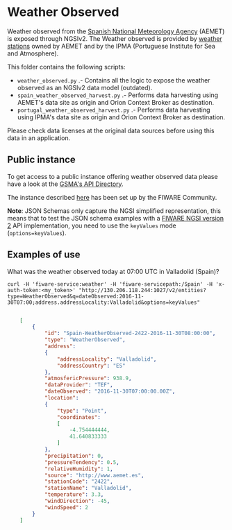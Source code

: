 # Weather Observed

Weather observed from the [Spanish National Meteorology Agency](http://aemet.es) (AEMET) is exposed through NGSIv2.
The Weather observed is provided by [weather stations](../../PointOfInterest/WeatherStation) owned by AEMET and by the IPMA (Portuguese Institute for Sea and Atmosphere). 

This folder contains the following scripts:

+ `weather_observed.py` .- Contains all the logic to expose the weather observed as an NGSIv2 data model (outdated).
+ `spain_weather_observed_harvest.py` .- Performs data harvesting using AEMET's data site as origin and Orion Context Broker as destination. 
+ `portugal_weather_observed_harvest.py` .- Performs data harvesting using IPMA's data site as origin and Orion Context Broker as destination. 

Please check data licenses at the original data sources before using this data in an application.

## Public instance

To get access to a public instance offering weather observed data please have a look at the [GSMA's API Directory](http://apidirectory.connectedliving.gsma.com). 

The instance described [here](https://docs.google.com/document/d/1lHP7XS-7TNzsxLa0bNFb-96JnJXh0ecIHS3-H0qMREg/edit?usp=sharing) has been set up by the FIWARE Community.

**Note**: JSON Schemas only capture the NGSI simplified representation, this means that to test the JSON schema examples with
a [FIWARE NGSI version 2](http://fiware.github.io/specifications/ngsiv2/stable) API implementation, you need to use the `keyValues`
mode (`options=keyValues`).

## Examples of use

What was the weather observed today at 07:00 UTC in Valladolid (Spain)?

```curl -H 'fiware-service:weather' -H 'fiware-servicepath:/Spain' -H 'x-auth-token:<my_token>' "http://130.206.118.244:1027/v2/entities?type=WeatherObserved&q=dateObserved:2016-11-30T07:00;address.addressLocality:Valladolid&options=keyValues"```

```json

    [
        {
            "id": "Spain-WeatherObserved-2422-2016-11-30T08:00:00",
            "type": "WeatherObserved",
            "address":
            {
                "addressLocality": "Valladolid",
                "addressCountry": "ES"
            },
            "atmosfericPressure": 938.9,
            "dataProvider": "TEF",
            "dateObserved": "2016-11-30T07:00:00.00Z",
            "location":
            {
                "type": "Point",
                "coordinates":
                [
                    -4.754444444,
                    41.640833333
                ]
            },
            "precipitation": 0,
            "pressureTendency": 0.5,
            "relativeHumidity": 1,
            "source": "http://www.aemet.es",
            "stationCode": "2422",
            "stationName": "Valladolid",
            "temperature": 3.3,
            "windDirection": -45,
            "windSpeed": 2
        }
    ]

```


